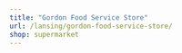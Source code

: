 ```yaml
---
title: "Gordon Food Service Store"
url: /lansing/gordon-food-service-store/
shop: supermarket
---
```

